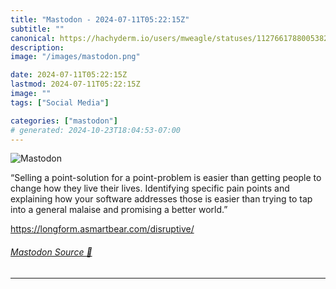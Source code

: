 ```yaml
---
title: "Mastodon - 2024-07-11T05:22:15Z"
subtitle: ""
canonical: https://hachyderm.io/users/mweagle/statuses/112766178800538228
description:
image: "/images/mastodon.png"

date: 2024-07-11T05:22:15Z
lastmod: 2024-07-11T05:22:15Z
image: ""
tags: ["Social Media"]

categories: ["mastodon"]
# generated: 2024-10-23T18:04:53-07:00
---
```

![Mastodon](/images/mastodon.png)

<p>“Selling a point-solution for a point-problem is easier than getting people to change how they live their lives. Identifying specific pain points and explaining how your software addresses those is easier than trying to tap into a general malaise and promising a better world.”</p><p><a href="https://longform.asmartbear.com/disruptive/" target="_blank" rel="nofollow noopener noreferrer" translate="no"><span class="invisible">https://</span><span class="ellipsis">longform.asmartbear.com/disrup</span><span class="invisible">tive/</span></a></p>


###### [Mastodon Source 🐘](https://hachyderm.io/@mweagle/112766178800538228)

___
